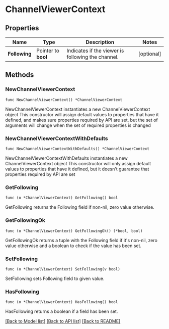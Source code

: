 # ChannelViewerContext

## Properties

Name | Type | Description | Notes
------------ | ------------- | ------------- | -------------
**Following** | Pointer to **bool** | Indicates if the viewer is following the channel. | [optional] 

## Methods

### NewChannelViewerContext

`func NewChannelViewerContext() *ChannelViewerContext`

NewChannelViewerContext instantiates a new ChannelViewerContext object
This constructor will assign default values to properties that have it defined,
and makes sure properties required by API are set, but the set of arguments
will change when the set of required properties is changed

### NewChannelViewerContextWithDefaults

`func NewChannelViewerContextWithDefaults() *ChannelViewerContext`

NewChannelViewerContextWithDefaults instantiates a new ChannelViewerContext object
This constructor will only assign default values to properties that have it defined,
but it doesn't guarantee that properties required by API are set

### GetFollowing

`func (o *ChannelViewerContext) GetFollowing() bool`

GetFollowing returns the Following field if non-nil, zero value otherwise.

### GetFollowingOk

`func (o *ChannelViewerContext) GetFollowingOk() (*bool, bool)`

GetFollowingOk returns a tuple with the Following field if it's non-nil, zero value otherwise
and a boolean to check if the value has been set.

### SetFollowing

`func (o *ChannelViewerContext) SetFollowing(v bool)`

SetFollowing sets Following field to given value.

### HasFollowing

`func (o *ChannelViewerContext) HasFollowing() bool`

HasFollowing returns a boolean if a field has been set.


[[Back to Model list]](../README.md#documentation-for-models) [[Back to API list]](../README.md#documentation-for-api-endpoints) [[Back to README]](../README.md)


